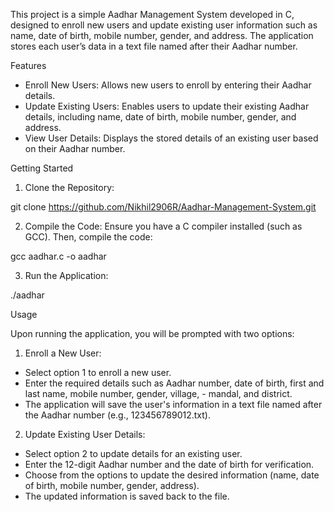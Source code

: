 This project is a simple Aadhar Management System developed in C, designed to enroll new users and update existing user information such as name, date of birth, mobile number, gender, and address. The application stores each user’s data in a text file named after their Aadhar number.

Features

- Enroll New Users: Allows new users to enroll by entering their Aadhar details.
- Update Existing Users: Enables users to update their existing Aadhar details, including name, date of birth, mobile number, gender, and address.
- View User Details: Displays the stored details of an existing user based on their Aadhar number.

Getting Started
1. Clone the Repository:

  git clone https://github.com/Nikhil2906R/Aadhar-Management-System.git

2. Compile the Code: Ensure you have a C compiler installed (such as GCC). Then, compile the code:

  gcc aadhar.c -o aadhar

3. Run the Application:

  ./aadhar

Usage

Upon running the application, you will be prompted with two options:

1. Enroll a New User:

- Select option 1 to enroll a new user.
- Enter the required details such as Aadhar number, date of birth, first and last name, mobile number, gender, village, - mandal, and district.
- The application will save the user's information in a text file named after the Aadhar number (e.g., 123456789012.txt).

2. Update Existing User Details:

- Select option 2 to update details for an existing user.
- Enter the 12-digit Aadhar number and the date of birth for verification.
- Choose from the options to update the desired information (name, date of birth, mobile number, gender, address).
- The updated information is saved back to the file.
